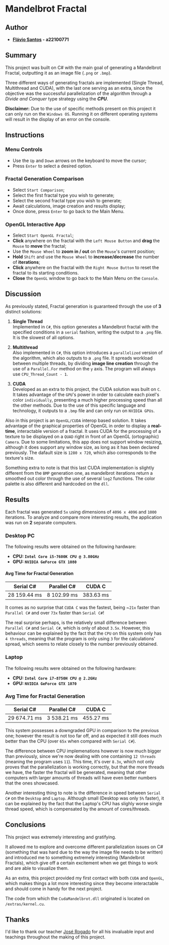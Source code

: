 # **Mandelbrot Fractal**

## Author

- **[Flávio Santos](https://github.com/fs000) - a22100771**

## Summary

This project was built on C# with the main goal of generating a Mandelbrot Fractal,
outputting it as an image file (`.png` or `.bmp`).

Three different ways of generating fractals are implemented (Single Thread, Multithread and CUDA), 
with the last one serving as an extra, since the objective was the successful parallelization
of the algorithm through a *Divide and Conquer* type strategy using the ***CPU***.

**Disclaimer:** Due to the use of specific methods present on this project it can only run on the `Windows OS`.
Running it on different operating systems will result in the display of an error on the console.

## Instructions

### Menu Controls

- Use the `Up` and `Down` arrows on the keyboard to move the cursor;
- Press `Enter` to select a desired option.

### Fractal Generation Comparison

- Select `Start Comparison`;
- Select the first fractal type you wish to generate;
- Select the second fractal type you wish to generate;
- Await calculations, image creation and results display;
- Once done, press `Enter` to go back to the Main Menu.

### OpenGL Interactive App

- Select `Start OpenGL Fractal`;
- **Click** anywhere on the fractal with the `Left Mouse Button` and **drag** the `Mouse` to **move** the fractal;
- Use the `Mouse Wheel` to **zoom in / out** on the `Mouse`'s current position;
- **Hold** `Shift` and use the `Mouse Wheel` to **increase/decrease** the number of **iterations**;
- **Click** anywhere on the fractal with the `Right Mouse Button` to reset the fractal to its starting conditions.
- **Close** the `OpenGL` window to go back to the Main Menu on the `Console`.

## Discussion

As previously stated, Fractal generation is guaranteed through the use of **3** distinct solutions:

1. **Single Thread**  
 Implemented in `C#`, this option generates a Mandelbrot fractal with the specified conditions in a `serial` 
 fashion, writing the output to a `.png` file. It is the slowest of all options.

2. **Multithread**  
 Also implemented in `C#`, this option introduces a `parallelized` version of the algorithm, which also outputs to a
 `.png` file. It spreads workload between multiple threads, by dividing **image line creation** through the use of a 
 `Parallel.For` method on the `y` axis. The program will always use `CPU_Thread_Count - 1`.

3. **CUDA**  
 Developed as an extra to this project, the CUDA solution was built on `C`. It takes advantage of the `GPU`'s power
 in order to calculate each pixel's color `individually`, presenting a much higher processing speed than all the other
 methods. Due to the use of this specific language and technology, it outputs to a `.bmp` file and can only run on 
 `NVIDIA GPUs`.

Also in this project is an `OpenGL/CUDA` interop based solution. It takes advantage of the graphical properties of OpenGL
in order to display a **real-time**, interactable version of a fractal. It uses CUDA for the processing of a texture to 
be displayed on a `QUAD` right in front of an OpenGL (ortographic) `Camera`. 
Due to some limitations, this app does not support window resizing, although it does support any window size, as long 
as it has been declared previously. The dafault size is `1280 x 720`, which also corresponds to the texture's size.

Something extra to note is that this last CUDA implementation is slightly different from the `BMP` generation one, 
as mandelbrot iterations return a smoothed out color through the use of several `log2` functions. The color 
palette is also different and hardcoded on the `dll`.

## Results

Each fractal was generated `5x` using dimensions of `4096 x 4096` and `1000` iterations.
To analyze and compare more interesting results, the application was run on **2** separate computers.

### Desktop PC

The following results were obtained on the following hardware:

 - **CPU: `Intel Core i5-7600K CPU @ 3.80GHz`**
 - **GPU: `NVIDIA GeForce GTX 1080`**

#### Avg Time for Fractal Generation
   Serial C#  |  Parallel C#  |   CUDA C  |
:-----------: | :-----------: | :-------: |
 28 159.44 ms |  8 102.99 ms  | 383.63 ms |
 
 It comes as no surprise that `CUDA C` was the fastest, being ~`21x` faster than `Parallel C#` and over `73x` faster
 than `Serial C#`!
 
 The real surprise perhaps, is the relatively small difference between `Parallel C#` and `Serial C#`, which is only of 
 about `3.5x`. However, this behaviour can be explained by the fact that the `CPU` on this system only has `4 threads`,
 meaning that the program is only using `3` for the calculations' spread, which seems to relate closely to the number 
 previously obtained.

### Laptop

The following results were obtained on the following hardware:

 - **CPU: `Intel Core i7-8750H CPU @ 2.2GHz`**
 - **GPU: `NVIDIA GeForce GTX 1070`**

### Avg Time for Fractal Generation
   Serial C#  |  Parallel C#  |   CUDA C  |
:-----------: | :-----------: | :-------: |
 29 674.71 ms |  3 538.21 ms  | 455.27 ms |
 
 This system possesses a downgraded GPU in comparison to the previous one; however the result is not too far off, 
 and as expected it still does much better than the CPU (over `65x` when compared with `Serial C#`).
 
 The difference between CPU implemenations however is now much bigger than previously, since we're now dealing with one
 containing `12 threads` (meaning the program uses `11`). This time, it's over `8.3x`, which not only proves that the
 parallelization is working correctly, but that the more threads we have, the faster the fractal will be generated,
 meaning that other computers with larger amounts of threads will have even better numbers that the ones showcased.
 
 Another interesting thing to note is the difference in speed between `Serial C#` on the `Desktop` and `Laptop`.
 Although small (Desktop was only `5%` faster), it can be explained by the fact that the Laptop's CPU has slighly
 worse single thread speed, which is compensated by the amount of cores/threads.

## Conclusions

This project was extremely interesting and gratifying.

It allowed me to explore and overcome different parallelization issues on C# (something that was hard due to the way 
the image file needs to be written) and introduced me to something extremely interesting (Mandelbrot Fractals), which
give off a certain excitement when we get things to work and are able to visualize them.

As an extra, this project provided my first contact with both `CUDA` and `OpenGL`, which makes things a lot more 
interesting since they become interactable and should come in handy for the next project.

The code from which the `CudaMandelbrot.dll` originated is located on `/extras/kernel.cu`.

## Thanks

I'd like to thank our teacher [José Rogado](https://github.com/jrogado) for all his invaluable input and teachings 
throughout the making of this project.
